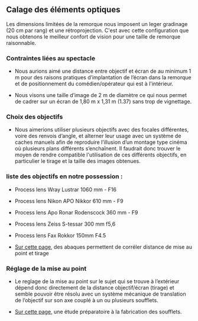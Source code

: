 
## Calage des éléments optiques
Les dimensions limitées de la remorque nous imposent un leger gradinage (20 cm par rang) et une rétroprojection. C'est avec cette configuration que nous obtenons le meilleur confort de vision pour une taille de remorque raisonnable.

### Contraintes liées au spectacle
- Nous aurions aimé une distance entre objectif et écran de au minimum 1 m pour des raisons pratiques d’implantation de l’écran dans la remorque et de positionnement du comédien/opérateur qui est à l'intérieur. 

- Nous visons une taille d’image de 2 m de diamètre ce qui nous permet de cadrer sur un écran de 1,80 m x 1,31 m (1.37) sans trop de vignettage.

### Choix des objectifs
- Nous aimerions utiliser plusieurs objectifs avec des focales différentes, voire des renvois d’angle, et alterner leur usage avec un système de caches manuels afin de reproduire l’illusion d’un montage type cinéma où plusieurs plans différents s’enchaînent. Il faudrait donc trouver le moyen de rendre compatible l'utilisation de ces différents objectifs, en particulier le tirage et la taille des images obtenues.

### liste des objectifs en notre possession :

- Process lens Wray Lustrar 1060 mm - F16

- Process lens Nikon APO Nikkor 610 mm - F9

- Process lens Apo Ronar Rodenscock 360 mm - F9

- Process lens Zeiss S-tessar 300 mm f5,6

- Process lens 	Fax Rokkor 150mm F4.5

- [Sur cette page](abaque.md), des abaques permettent de corréler distance de mise au point et tirage

### Réglage de la mise au point

- Le reglage de la mise au point sur le sujet qui se trouve à l’extérieur dépend donc directement de la distance objectif/écran (tirage) et semble pouvoir être résolu avec un système mécanique de translation de l’objectif sur son axe couplé à un ou plusieurs soufflets.

- [Sur cette page](soufflet.md), une étude préparatoire à la fabrication des soufflets.
